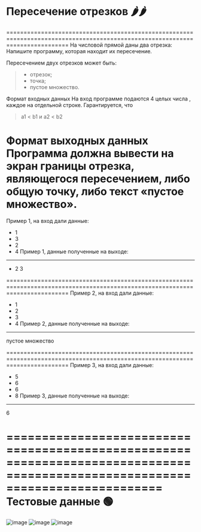 # Пересечение отрезков 🌶️🌶️

==============================================================================================================================
На числовой прямой даны два отрезка: 
Напишите программу, которая находит их пересечение.

Пересечением двух отрезков может быть:

>* отрезок;
>* точка;
>* пустое множество.

Формат входных данных
На вход программе подаются 4 целых числа , каждое на отдельной строке. Гарантируется, что 
> a1 < b1 и a2 < b2

Формат выходных данных
Программа должна вывести на экран границы отрезка, являющегося пересечением, либо общую точку, либо текст «пустое множество».
==============================================================================================================================
Пример 1, на вход дали данные:
* 1
* 3
* 2
* 4
Пример 1, данные полученные на выходе:
_______________________________________________________________________________________________________________________________
* 2 3

==============================================================================================================================
Пример 2, на вход дали данные:
* 1
* 2
* 3
* 4
Пример 2, данные полученные на выходе:
_______________________________________________________________________________________________________________________________
пустое множество

==============================================================================================================================
Пример 3, на вход дали данные:
* 5
* 6
* 6
* 8
Пример 3, данные полученные на выходе:
_______________________________________________________________________________________________________________________________
6



==============================================================================================================================
Тестовые данные 🟢
==============================================================================================================================
![image](https://user-images.githubusercontent.com/120494328/220854018-abc8a7b5-c675-4ba6-9026-f74bd8179554.png)
![image](https://user-images.githubusercontent.com/120494328/220854067-25d6e002-6df8-456f-9322-a007097cec63.png)
![image](https://user-images.githubusercontent.com/120494328/220854135-dbd2d609-7d21-4d59-bc72-5fcf07de5942.png)


